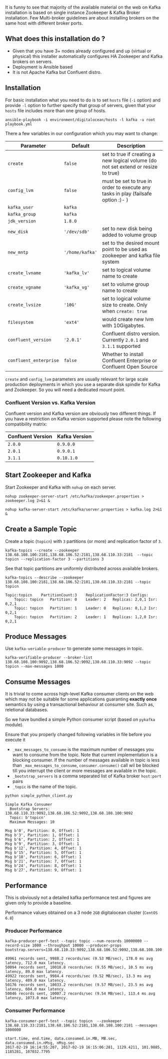 It is funny to see that majority of the available material on the web on Kafka installation is based on single instance Zookeeper & Kafka Broker installation.
Few Multi-broker guidelines are about installing brokers on the same host with different broker ports.

## What does this installation do ?
* Given that you have 3+ nodes already configured and up (virtual or physical) this installer automatically configures HA Zookeeper and Kafka brokers on servers.
* Deployment is Ansible based
* It is not Apache Kafka but Confluent distro.

## Installation
For basic installation what you need to do is to set `hosts` file (`-i` option) and provide `-l` option to further specify that group of servers, given that your `hosts` file includes more than one group of hosts.

```
ansible-playbook -i environment/digitalocean/hosts -l kafka -u root playbook.yml
```

There a few variables in our configuration which you may want to change:

| Parameter | Default | Description |
|-----------|---------|-------------|
| `create`  | `false` | set to true if creating a new logical volume (do not set extend or resize to true)            |
| `config_lvm`         |  `false`        |   must be set to true in order to execute any tasks in play (failsafe option :)- )           |
| `kafka_user`        |  `kafka`       |             |
| `kafka_group`       | `kafka`        |             |
| `jdk_version`       | `1.8.0`        |             |
| `new_disk`          |  `'/dev/sdb'`       |  set to new disk being added to volume group           |
| `new_mntp`          |   `'/home/kafka'`      | set to the desired mount point to be used as zookeeper and kafka file system             |
| `create_lvname`          |   `'kafka_lv'`      |   set to logical volume name to create          |
| `create_vgname`          |    `'kafka_vg'`     |   set to volume group name to create          |
| `create_lvsize`          |   `'10G'`      |    set to logical volume size to create. Only when `create: true`         |
| `filesystem`          |  `'ext4'`       |   would create new lvm with 10Gigabytes.        |
| `confluent_version`          |  `'2.0.1'`       |   Confluent distro version. Currently `2.0.1` and `3.1.1` supported        |
| `confluent_enterprise`          |  `false`       |   Whether to install Confluent Enterprise or Confluent Open Source        |

`create` and `config_lvm` parameters are usually relevant for large scale production deployments in which you use a separate disk spindle for Kafka and Zookeeper. So you will need a dedicated mount point.

### Confluent Version vs. Kafka Version
Confluent version and Kafka version are obviously two different things. If you have a restriction on Kafka version supported please note the following compatibility matrix:


| Confluent Version | Kafka Version |
|-------------------|---------------|
| `2.0.0`           | `0.9.0.0`     |
| `2.0.1`           | `0.9.0.1`     |
| `3.1.1`           | `0.10.1.0`    |


## Start Zookeeper and Kafka
Start Zookeeper and Kafka with `nohup` on each server.

```
nohup zookeeper-server-start /etc/kafka/zookeeper.properties > zookeeper.log 2>&1 &
```

```
nohup kafka-server-start /etc/kafka/server.properties > kafka.log 2>&1 &
```
## Create a Sample Topic
Create a topic (`topicn`) with `3` partitions (or more) and replication factor of `3`.

```
kafka-topics --create --zookeeper 138.68.108.100:2181,138.68.106.52:2181,138.68.110.33:2181  --topic topicn --replication-factor 3 --partitions 3
```

See that topic partitions are uniformly distributed across available brokers.

```
kafka-topics --describe --zookeeper 138.68.108.100:2181,138.68.106.52:2181,138.68.110.33:2181 --topic topicn
```

```
Topic:topicn	PartitionCount:3	ReplicationFactor:3	Configs:
	Topic: topicn	Partition: 0	Leader: 2	Replicas: 2,0,1	Isr: 0,2,1
	Topic: topicn	Partition: 1	Leader: 0	Replicas: 0,1,2	Isr: 0,2,1
	Topic: topicn	Partition: 2	Leader: 1	Replicas: 1,2,0	Isr: 0,2,1
```

## Produce Messages

Use `kafka-veriable-producer` to generate some messages in topic.

```
kafka-verifiable-producer --broker-list 138.68.108.100:9092,138.68.106.52:9092,138.68.110.33:9092 --topic topicn --max-messages 1000
```

## Consume Messages
It is trivial to come across high-level Kafka consumer clients on the web which may not be suitable for some applications guaranting **exactly once** semantics by using a transactional behaviour at consumer site. Such as, reletional databases.

So we have bundled a simple Python consumer script (based on `pykafka` module).

Ensure that you properly changed following variables in file before you execute it

* `_max_messages_to_consume` is the maximum number of messages you want to consume from the topic. Note that current implementation is a blocking consumer. If the number of messages available in topic is less than `_max_messages_to_consume`, `consumer.consume()` call wil be blocked till you interrupt the client or more messages are available in the topic.
* `_bootstrap_servers` is a comma separated list of Kafka broker `host:port` pairs
* `_topic` is the name of the topic.


```
python simple_python_client.py
```

```
Simple Kafka Consumer
  Bootstrap Servers: 138.68.110.33:9092,138.68.106.52:9092,138.68.108.100:9092
  Topic: b'topicn'
  Maximum Messages: 10

Msg b'0', Partition: 0, Offset: 1
Msg b'3', Partition: 1, Offset: 1
Msg b'6', Partition: 2, Offset: 1
Msg b'9', Partition: 3, Offset: 1
Msg b'12', Partition: 4, Offset: 1
Msg b'15', Partition: 5, Offset: 1
Msg b'18', Partition: 6, Offset: 1
Msg b'21', Partition: 7, Offset: 1
Msg b'24', Partition: 8, Offset: 1
Msg b'27', Partition: 9, Offset: 1
```

## Performance
This is obviously not a detailed kafka performance test and figures are given only to provide a baseline.

Performance values obtained on a 3 node `2GB` digitalocean cluster (`CentOS 6.8`)


### Producer Performance

```
kafka-producer-perf-test --topic topic --num-records 10000000 --record-size 1000 --throughput 10000 --producer-props bootstrap.servers=138.68.110.33:9092,138.68.106.52:9092,138.68.108.100:9092
```

```
49961 records sent, 9988.2 records/sec (9.53 MB/sec), 178.0 ms avg latency, 712.0 max latency.
50094 records sent, 10018.8 records/sec (9.55 MB/sec), 10.5 ms avg latency, 89.0 max latency.
49922 records sent, 9984.4 records/sec (9.52 MB/sec), 13.3 ms avg latency, 409.0 max latency.
50176 records sent, 10033.2 records/sec (9.57 MB/sec), 23.5 ms avg latency, 604.0 max latency.
50046 records sent, 10007.2 records/sec (9.54 MB/sec), 113.4 ms avg latency, 1073.0 max latency.
````

### Consumer Performance

```
kafka-consumer-perf-test --topic topicn  --zookeeper 138.68.110.33:2181,138.68.106.52:2181,138.68.108.100:2181 --messages 1000000
```

```
start.time, end.time, data.consumed.in.MB, MB.sec, data.consumed.in.nMsg, nMsg.sec
2017-02-19 16:14:55:207, 2017-02-19 16:15:06:281, 1129.4211, 101.9885, 1185281, 107032.7795
```
